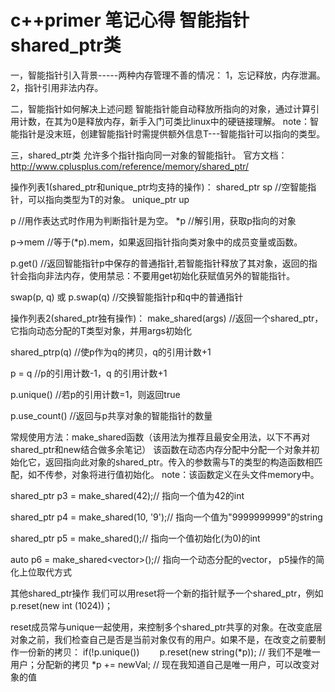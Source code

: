 c++primer 笔记心得 智能指针 shared_ptr类 
===================
一，智能指针引入背景-----两种内存管理不善的情况：
1，忘记释放，内存泄漏。
2，指针引用非法内存。

二，智能指针如何解决上述问题
智能指针能自动释放所指向的对象，通过计算引用计数，在其为0是释放内存，新手入门可类比linux中的硬链接理解。
note：智能指针是没末班，创建智能指针时需提供额外信息T---智能指针可以指向的类型。

三，shared_ptr类
允许多个指针指向同一对象的智能指针。
官方文档：http://www.cplusplus.com/reference/memory/shared_ptr/

操作列表1(shared_ptr和unique_ptr均支持的操作)：
shared_ptr<T> sp  //空智能指针，可以指向类型为T的对象。
unique_ptr<T> up

p  //用作表达式时作用为判断指针是为空。
*p //解引用，获取p指向的对象

p->mem	//等于(*p).mem，如果返回指针指向类对象中的成员变量或函数。

p.get()	//返回智能指针p中保存的普通指针,若智能指针释放了其对象，返回的指针会指向非法内存，使用禁忌：不要用get初始化获赋值另外的智能指针。

swap(p, q) 或 p.swap(q)	//交换智能指针p和q中的普通指针

操作列表2(shared_ptr独有操作)：
make_shared<T>(args)	//返回一个shared_ptr，它指向动态分配的T类型对象，并用args初始化

shared_ptr<T>p(q)	//使p作为q的拷贝，q的引用计数+1

p = q	//p的引用计数-1，q 的引用计数+1

p.unique()	//若p的引用计数=1，则返回true

p.use_count()	//返回与p共享对象的智能指针的数量


常规使用方法：make_shared函数（该用法为推荐且最安全用法，以下不再对shared_ptr和new结合做多余笔记）
该函数在动态内存分配中分配一个对象并初始化它，返回指向此对象的shared_ptr。传入的参数需与T的类型的构造函数相匹配，如不传参，对象将进行值初始化。
note：该函数定义在头文件memory中。

shared_ptr<int> p3 = make_shared<int>(42);// 指向一个值为42的int

shared_ptr<string> p4 = make_shared<string>(10, '9');// 指向一个值为"9999999999"的string

shared_ptr<int> p5 = make_shared<int>();// 指向一个值初始化(为0)的int

auto p6 = make_shared<vector<string>>();// 指向一个动态分配的vector<string>， p5操作的简化上位取代方式

其他shared_ptr操作
我们可以用reset将一个新的指针赋予一个shared_ptr，例如
p.reset(new int (1024))；   

reset成员常与unique一起使用，来控制多个shared_ptr共享的对象。在改变底层对象之前，我们检查自己是否是当前对象仅有的用户。如果不是，在改变之前要制作一份新的拷贝：
if(!p.unique())
　　p.reset(new string(*p));      // 我们不是唯一用户；分配新的拷贝
*p += newVal;      // 现在我知道自己是唯一用户，可以改变对象的值

